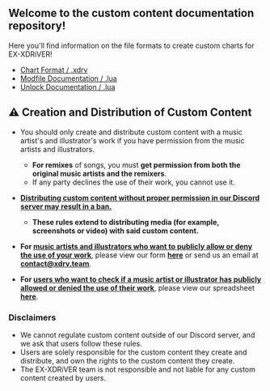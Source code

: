 ## Welcome to the custom content documentation repository!

Here you'll find information on the file formats to create custom charts for EX-XDRiVER! <br/>

- [Chart Format / .xdrv](xdrv.md)
- [Modfile Documentation / .lua](mods.md)
- [Unlock Documentation / .lua](unlocks.md)

## ⚠️ Creation and Distribution of Custom Content
- You should only create and distribute custom content with a music artist's and illustrator's work if you have permission from the music artists and illustrators.
  - **For remixes** of songs, you must **get permission from both the original music artists and the remixers**.
  - If any party declines the use of their work, you cannot use it.

- <ins>**Distributing custom content without proper permission in our Discord server may result in a ban.**</ins>
  - **These rules extend to distributing media (for example, screenshots or video) with said custom content.**

- **For <ins>music artists and illustrators who want to publicly allow or deny the use of your work</ins>**, please view our form **[here](https://forms.gle/EjRApoTpojdhyBbv9)** or send us an email at **[contact@xdrv.team](mailto:contact@xdrv.team)**.

- **For <ins>users who want to check if a music artist or illustrator has publicly allowed or denied the use of their work</ins>**, please view our spreadsheet **[here](https://docs.google.com/spreadsheets/d/1proQiFfMdWsOHJ4aqs6q88aLru0LDq-RmH7CCd0Tugk)**.

### Disclaimers
- We cannot regulate custom content outside of our Discord server, and we ask that users follow these rules.
- Users are solely responsible for the custom content they create and distribute, and own the rights to the custom content they create.
- The EX-XDRiVER team is not responsible and not liable for any custom content created by users.

